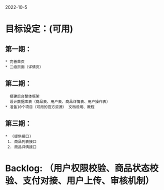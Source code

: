 2022-10-5
# 目标设定：(可用)
  ## 第一期：
    * 完善首页
    * 二级页面（详情页）
  ## 第二期：
      搭建后台整体框架
      设计数据库表（商品表、用户表、商品详情表、用户操作表）
    * 准备10个项目（可用的官方资源） 文档说明、教程
  ## 第三期：
    *  (提供接口)
     1. 商品列表接口
     2. 商品详情接口

# Backlog: （用户权限校验、商品状态校验、支付对接、用户上传、审核机制）

